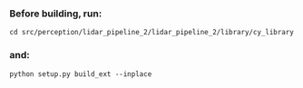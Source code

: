 ### Before building, run:
`cd src/perception/lidar_pipeline_2/lidar_pipeline_2/library/cy_library`
### and:
`python setup.py build_ext --inplace`
